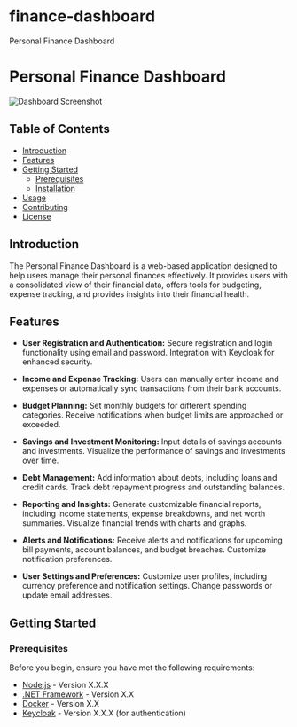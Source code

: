 # finance-dashboard
Personal Finance Dashboard

# Personal Finance Dashboard

![Dashboard Screenshot](dashboard-screenshot.png)

## Table of Contents

- [Introduction](#introduction)
- [Features](#features)
- [Getting Started](#getting-started)
  - [Prerequisites](#prerequisites)
  - [Installation](#installation)
- [Usage](#usage)
- [Contributing](#contributing)
- [License](#license)

## Introduction

The Personal Finance Dashboard is a web-based application designed to help users manage their personal finances effectively. It provides users with a consolidated view of their financial data, offers tools for budgeting, expense tracking, and provides insights into their financial health.

## Features

- **User Registration and Authentication:** Secure registration and login functionality using email and password. Integration with Keycloak for enhanced security.

- **Income and Expense Tracking:** Users can manually enter income and expenses or automatically sync transactions from their bank accounts.

- **Budget Planning:** Set monthly budgets for different spending categories. Receive notifications when budget limits are approached or exceeded.

- **Savings and Investment Monitoring:** Input details of savings accounts and investments. Visualize the performance of savings and investments over time.

- **Debt Management:** Add information about debts, including loans and credit cards. Track debt repayment progress and outstanding balances.

- **Reporting and Insights:** Generate customizable financial reports, including income statements, expense breakdowns, and net worth summaries. Visualize financial trends with charts and graphs.

- **Alerts and Notifications:** Receive alerts and notifications for upcoming bill payments, account balances, and budget breaches. Customize notification preferences.

- **User Settings and Preferences:** Customize user profiles, including currency preference and notification settings. Change passwords or update email addresses.

## Getting Started

### Prerequisites

Before you begin, ensure you have met the following requirements:

- [Node.js](https://nodejs.org/) - Version X.X.X
- [.NET Framework](https://dotnet.microsoft.com/download/dotnet-framework) - Version X.X
- [Docker](https://www.docker.com/) - Version X.X
- [Keycloak](https://www.keycloak.org/) - Version X.X.X (for authentication)

